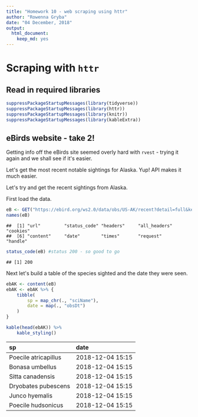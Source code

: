 ```yaml
---
title: "Homework 10 - web scraping using httr"
author: "Rowenna Gryba"
date: "04 December, 2018"
output:
  html_document:
    keep_md: yes
---
```


# Scraping with `httr`
## Read in required libraries

```r
suppressPackageStartupMessages(library(tidyverse))
suppressPackageStartupMessages(library(httr))
suppressPackageStartupMessages(library(knitr))
suppressPackageStartupMessages(library(kableExtra))
```

## eBirds website - take 2!
Getting info off the eBirds site seemed overly hard with `rvest` - trying it again and we shall see if it's easier.

Let's get the most recent notable sightings for Alaska.
Yup! API makes it much easier. 

Let's try and get the recent sightings from Alaska.

First load the data.

```r
eB <- GET("https://ebird.org/ws2.0/data/obs/US-AK/recent?detail=full&key=4djb9hct7gta")
names(eB)
```

```
##  [1] "url"         "status_code" "headers"     "all_headers" "cookies"    
##  [6] "content"     "date"        "times"       "request"     "handle"
```

```r
status_code(eB) #status 200 - so good to go
```

```
## [1] 200
```

Next let's build a table of the species sighted and the date they were seen.

```r
ebAK <- content(eB) 
ebAK <- ebAK %>% {
	tibble(
		sp = map_chr(., "sciName"),
		date = map(., "obsDt")
	)
}

kable(head(ebAK)) %>%
	kable_styling()
```

<table class="table" style="margin-left: auto; margin-right: auto;">
 <thead>
  <tr>
   <th style="text-align:left;"> sp </th>
   <th style="text-align:left;"> date </th>
  </tr>
 </thead>
<tbody>
  <tr>
   <td style="text-align:left;"> Poecile atricapillus </td>
   <td style="text-align:left;"> 2018-12-04 15:15 </td>
  </tr>
  <tr>
   <td style="text-align:left;"> Bonasa umbellus </td>
   <td style="text-align:left;"> 2018-12-04 15:15 </td>
  </tr>
  <tr>
   <td style="text-align:left;"> Sitta canadensis </td>
   <td style="text-align:left;"> 2018-12-04 15:15 </td>
  </tr>
  <tr>
   <td style="text-align:left;"> Dryobates pubescens </td>
   <td style="text-align:left;"> 2018-12-04 15:15 </td>
  </tr>
  <tr>
   <td style="text-align:left;"> Junco hyemalis </td>
   <td style="text-align:left;"> 2018-12-04 15:15 </td>
  </tr>
  <tr>
   <td style="text-align:left;"> Poecile hudsonicus </td>
   <td style="text-align:left;"> 2018-12-04 15:15 </td>
  </tr>
</tbody>
</table>
